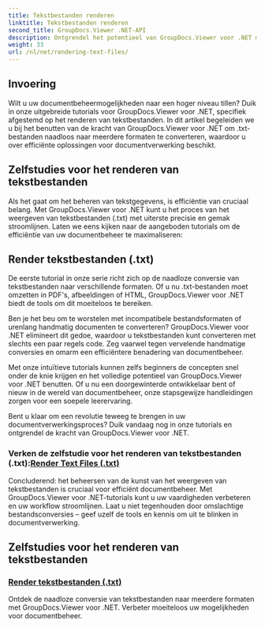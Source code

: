 ```yaml
---
title: Tekstbestanden renderen
linktitle: Tekstbestanden renderen
second_title: GroupDocs.Viewer .NET-API
description: Ontgrendel het potentieel van GroupDocs.Viewer voor .NET met tutorials over het renderen van tekstbestanden. Converteer .txt-bestanden naar verschillende formaten voor verbeterd documentbeheer.
weight: 33
url: /nl/net/rendering-text-files/
---
```

## Invoering

Wilt u uw documentbeheermogelijkheden naar een hoger niveau tillen? Duik in onze uitgebreide tutorials voor GroupDocs.Viewer voor .NET, specifiek afgestemd op het renderen van tekstbestanden. In dit artikel begeleiden we u bij het benutten van de kracht van GroupDocs.Viewer voor .NET om .txt-bestanden naadloos naar meerdere formaten te converteren, waardoor u over efficiënte oplossingen voor documentverwerking beschikt.

## Zelfstudies voor het renderen van tekstbestanden

Als het gaat om het beheren van tekstgegevens, is efficiëntie van cruciaal belang. Met GroupDocs.Viewer voor .NET kunt u het proces van het weergeven van tekstbestanden (.txt) met uiterste precisie en gemak stroomlijnen. Laten we eens kijken naar de aangeboden tutorials om de efficiëntie van uw documentbeheer te maximaliseren:

## Render tekstbestanden (.txt)

De eerste tutorial in onze serie richt zich op de naadloze conversie van tekstbestanden naar verschillende formaten. Of u nu .txt-bestanden moet omzetten in PDF's, afbeeldingen of HTML, GroupDocs.Viewer voor .NET biedt de tools om dit moeiteloos te bereiken. 

Ben je het beu om te worstelen met incompatibele bestandsformaten of urenlang handmatig documenten te converteren? GroupDocs.Viewer voor .NET elimineert dit gedoe, waardoor u tekstbestanden kunt converteren met slechts een paar regels code. Zeg vaarwel tegen vervelende handmatige conversies en omarm een efficiëntere benadering van documentbeheer.

Met onze intuïtieve tutorials kunnen zelfs beginners de concepten snel onder de knie krijgen en het volledige potentieel van GroupDocs.Viewer voor .NET benutten. Of u nu een doorgewinterde ontwikkelaar bent of nieuw in de wereld van documentbeheer, onze stapsgewijze handleidingen zorgen voor een soepele leerervaring.

Bent u klaar om een revolutie teweeg te brengen in uw documentverwerkingsproces? Duik vandaag nog in onze tutorials en ontgrendel de kracht van GroupDocs.Viewer voor .NET.

###  Verken de zelfstudie voor het renderen van tekstbestanden (.txt):[Render Text Files (.txt)](./render-txt/)

Concluderend: het beheersen van de kunst van het weergeven van tekstbestanden is cruciaal voor efficiënt documentbeheer. Met GroupDocs.Viewer voor .NET-tutorials kunt u uw vaardigheden verbeteren en uw workflow stroomlijnen. Laat u niet tegenhouden door omslachtige bestandsconversies – geef uzelf de tools en kennis om uit te blinken in documentverwerking.
## Zelfstudies voor het renderen van tekstbestanden
### [Render tekstbestanden (.txt)](./render-txt/)
Ontdek de naadloze conversie van tekstbestanden naar meerdere formaten met GroupDocs.Viewer voor .NET. Verbeter moeiteloos uw mogelijkheden voor documentbeheer.